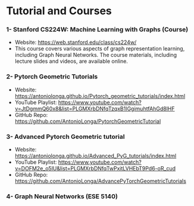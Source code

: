 # Tutorial and Courses
### 1- Stanford CS224W: Machine Learning with Graphs (Course)
* Website: https://web.stanford.edu/class/cs224w/
* This course covers various aspects of graph representation learning, including Graph Neural Networks. The course materials, including lecture slides and videos, are available online.

### 2- Pytorch Geometric Tutorials
* Website: https://antoniolonga.github.io/Pytorch_geometric_tutorials/index.html
* YouTube Playlist: https://www.youtube.com/watch?v=JtDgmmQ60x8&list=PLGMXrbDNfqTzqxB1IGgimuhtfAhGd8lHF
* GitHub Repo: https://github.com/AntonioLonga/PytorchGeometricTutorial

### 3- Advanced Pytorch Geometric tutorial
* Website: https://antoniolonga.github.io/Advanced_PyG_tutorials/index.html
* YouTube Playlist: https://www.youtube.com/watch?v=DOFM2e_o5lU&list=PLGMXrbDNfqTwPxitLVHEbT9Pd6-oR_cud
* GitHub Repo: https://github.com/AntonioLonga/AdvancePyTorchGeometricTutorials

### 4- Graph Neural Networks (ESE 5140)
